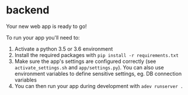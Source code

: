 backend
=======

Your new web app is ready to go!

To run your app you'll need to:

1. Activate a python 3.5 or 3.6 environment
2. Install the required packages with `pip install -r requirements.txt`
3. Make sure the app's settings are configured correctly (see `activate_settings.sh` and `app/settings.py`). You can also
 use environment variables to define sensitive settings, eg. DB connection variables
4. You can then run your app during development with `adev runserver .`
